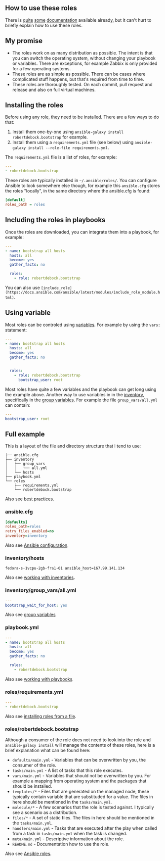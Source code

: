 ## How to use these roles

There is [quite](https://docs.ansible.com/ansible/latest/user_guide/playbooks_reuse_roles.html) [some](https://docs.ansible.com/ansible/latest/user_guide/playbooks.html) [documentation](https://docs.ansible.com/ansible/latest/user_guide/playbooks_intro.html) available already, but it can't hurt to briefly explain how to use these roles.

## My promise

- The roles work on as many distribution as possible. The intent is that you can switch the operating system, without changing your playbook or variables. There are exceptions, for example Zabbix is only provided for a few operating systems.
- These roles are as simple as possible. There can be cases where complicated stuff happens, but that's required from time to time.
- These roles are thoroughly tested. On each commit, pull request and release and also on full virtual machines.

## Installing the roles

Before using any role, they need to be installed. There are a few ways to do that:

1. Install them one-by-one using `ansible-galaxy install robertdebock.bootstrap` for example.
2. Install them using a `requirements.yml` file (see below) using `ansible-galaxy install --role-file requirements.yml`.

The `requirements.yml` file is a list of roles, for example:

```yaml
---
- robertdebock.bootstrap
```

These roles are typically installed in `~/.ansible/roles/`. You can configure Ansible to look somewhere else though, for example this `ansible.cfg` stores the roles "locally", in the same directory where the ansible.cfg is found:

```ini
[default]
roles_path = roles
```

## Including the roles in playbooks

Once the roles are downloaded, you can integrate them into a playbook, for example:

```yaml
---
- name: bootstrap all hosts
  hosts: all
  become: yes
  gather_facts: no

  roles:
    - role: robertdebock.bootstrap
```

You can also use `[include_role](https://docs.ansible.com/ansible/latest/modules/include_role_module.html)`.

## Using variable

Most roles can be controled using [variables](https://docs.ansible.com/ansible/latest/user_guide/playbooks_variables.html). For example by using the `vars:` statement:

```yaml
---
- name: bootstrap all hosts
  hosts: all
  become: yes
  gather_facts: no


  roles:
    - role: robertdebock.bootstrap
      bootstrap_user: root
```

Most roles have quite a few variables and the playbook can get long using the example above. Another way to use variables in in the [inventory](https://docs.ansible.com/ansible/latest/user_guide/intro_inventory.html), specifically in the [group variables](https://docs.ansible.com/ansible/latest/user_guide/intro_inventory.html#group-variables). For example the file `group_vars/all.yml` can contain:

```yaml
---
bootstrap_user: root
```

## Full example

This is a layout of the file and directory structure that I tend to use:

```text
├── ansible.cfg
├── inventory
│   ├── group_vars
│   │   └── all.yml
│   └── hosts
├── playbook.yml
└── roles
    ├── requirements.yml
    └── robertdebock.bootstrap
```

Also see [best practices](https://docs.ansible.com/ansible/latest/user_guide/playbooks_best_practices.html#directory-layout).

### ansible.cfg

```ini
[defaults]
roles_path=roles
retry_files_enabled=no
inventory=inventory
```

Also see [Ansible configuration](https://docs.ansible.com/ansible/latest/installation_guide/intro_configuration.html).

### inventory/hosts

```text
fedora-s-1vcpu-2gb-fra1-01 ansible_host=167.99.141.134
```

Also see [working with inventories](https://docs.ansible.com/ansible/latest/user_guide/intro_inventory.html).

### inventory/group_vars/all.yml

```yaml
---
bootstrap_wait_for_host: yes
```

Also see [group variables](https://docs.ansible.com/ansible/latest/user_guide/intro_inventory.html#group-variables)

### playbook.yml

```yaml
---
- name: bootstrap all hosts
  hosts: all
  become: yes
  gather_facts: no

  roles:
    - robertdebock.bootstrap
```

Also see [working with playbooks](https://docs.ansible.com/ansible/latest/user_guide/playbooks.html).

### roles/requirements.yml

```yaml
---
- robertdebock.bootstrap
```

Also see [installing roles from a file](https://docs.ansible.com/ansible/latest/reference_appendices/galaxy.html#installing-multiple-roles-from-a-file).

### roles/robertdebock.bootstrap

Although a consumer of the role does not need to look into the role and `ansible-galaxy install` will manage the contents of these roles, here is a brief explanation what can be found here:

- `defaults/main.yml` - Variables that can be overwritten by you, the consumer of the role.
- `tasks/main.yml` - A list of tasks that this role executes.
- `vars/main.yml` - Variables that should not be overwritten by you. For example a mapping from operating system and the packages that should be installed.
- `templates/*` - Files that are generated on the managed node, these typically contain variable that are substituded for a value. The files in here should be mentioned in the `tasks/main.yml`.
- `molecule/*` - A few scenarios that the role is tested against. I typically see a scenario as a distribution.
- `files/*` - A set of static files. The files in here should be mentioned in the `tasks/main.yml`.
- `handlers/main.yml` - Tasks that are executed after the play when called from a task in `tasks/main.yml` when the task is changed.
- `meta/main.yml` - Descriptive information about the role.
- `README.md` - Documentation how to use the role.

Also see [Ansible roles](https://docs.ansible.com/ansible/latest/user_guide/playbooks_reuse_roles.html).
